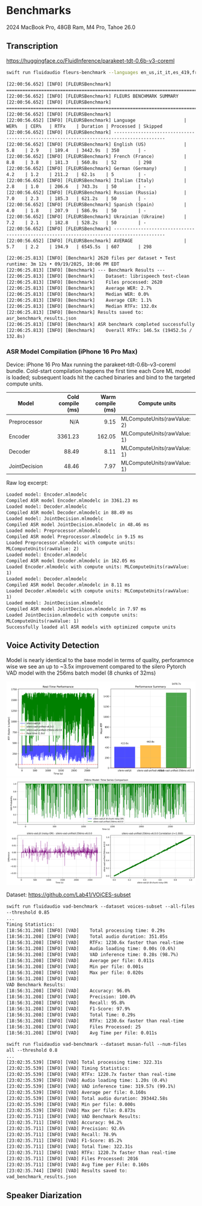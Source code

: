 # Benchmarks

2024 MacBook Pro, 48GB Ram, M4 Pro, Tahoe 26.0

## Transcription

https://huggingface.co/FluidInference/parakeet-tdt-0.6b-v3-coreml 

```bash
swift run fluidaudio fleurs-benchmark --languages en_us,it_it,es_419,fr_fr,de_de,ru_ru,uk_ua --samples all
```

```text
[22:00:56.652] [INFO] [FLEURSBenchmark] ================================================================================
[22:00:56.652] [INFO] [FLEURSBenchmark] FLEURS BENCHMARK SUMMARY
[22:00:56.652] [INFO] [FLEURSBenchmark] ================================================================================
[22:00:56.652] [INFO] [FLEURSBenchmark]
[22:00:56.652] [INFO] [FLEURSBenchmark] Language                  | WER%   | CER%   | RTFx    | Duration | Processed | Skipped
[22:00:56.652] [INFO] [FLEURSBenchmark] -----------------------------------------------------------------------------------------
[22:00:56.652] [INFO] [FLEURSBenchmark] English (US)              | 5.8    | 2.9    | 189.4   | 3442.9s  | 350       | -
[22:00:56.652] [INFO] [FLEURSBenchmark] French (France)           | 8.8    | 3.8    | 181.3   | 560.8s   | 52        | 298
[22:00:56.652] [INFO] [FLEURSBenchmark] German (Germany)          | 4.2    | 1.2    | 211.2   | 62.1s    | 5         | -
[22:00:56.652] [INFO] [FLEURSBenchmark] Italian (Italy)           | 2.8    | 1.0    | 206.6   | 743.3s   | 50        | -
[22:00:56.652] [INFO] [FLEURSBenchmark] Russian (Russia)          | 7.0    | 2.3    | 185.3   | 621.2s   | 50        | -
[22:00:56.652] [INFO] [FLEURSBenchmark] Spanish (Spain)           | 4.0    | 1.8    | 207.9   | 586.9s   | 50        | -
[22:00:56.652] [INFO] [FLEURSBenchmark] Ukrainian (Ukraine)       | 7.2    | 2.1    | 182.8   | 528.2s   | 50        | -
[22:00:56.652] [INFO] [FLEURSBenchmark] -----------------------------------------------------------------------------------------
[22:00:56.652] [INFO] [FLEURSBenchmark] AVERAGE                   | 5.7    | 2.2    | 194.9   | 6545.5s  | 607       | 298
```

```text
[22:06:25.813] [INFO] [Benchmark] 2620 files per dataset • Test runtime: 3m 12s • 09/19/2025, 10:06 PM EDT
[22:06:25.813] [INFO] [Benchmark] --- Benchmark Results ---
[22:06:25.813] [INFO] [Benchmark]    Dataset: librispeech test-clean
[22:06:25.813] [INFO] [Benchmark]    Files processed: 2620
[22:06:25.813] [INFO] [Benchmark]    Average WER: 2.7%
[22:06:25.813] [INFO] [Benchmark]    Median WER: 0.0%
[22:06:25.813] [INFO] [Benchmark]    Average CER: 1.1%
[22:06:25.813] [INFO] [Benchmark]    Median RTFx: 132.0x
[22:06:25.813] [INFO] [Benchmark] Results saved to: asr_benchmark_results.json
[22:06:25.813] [INFO] [Benchmark] ASR benchmark completed successfully
[22:06:25.813] [INFO] [Benchmark]    Overall RTFx: 146.5x (19452.5s / 132.8s)
```

### ASR Model Compilation (iPhone 16 Pro Max)

Device: iPhone 16 Pro Max running the parakeet-tdt-0.6b-v3-coreml bundle. Cold-start
compilation happens the first time each Core ML model is loaded; subsequent loads hit the
cached binaries and bind to the targeted compute units.

| Model         | Cold compile (ms) | Warm compile (ms) | Compute units               |
| ------------- | ----------------: | ----------------: | --------------------------- |
| Preprocessor  |              N/A  |             9.15  | MLComputeUnits(rawValue: 2) |
| Encoder       |          3361.23  |           162.05  | MLComputeUnits(rawValue: 1) |
| Decoder       |            88.49  |             8.11  | MLComputeUnits(rawValue: 1) |
| JointDecision |            48.46  |             7.97  | MLComputeUnits(rawValue: 1) |

Raw log excerpt:

```text
Loaded model: Encoder.mlmodelc
Compiled ASR model Encoder.mlmodelc in 3361.23 ms
Loaded model: Decoder.mlmodelc
Compiled ASR model Decoder.mlmodelc in 88.49 ms
Loaded model: JointDecision.mlmodelc
Compiled ASR model JointDecision.mlmodelc in 48.46 ms
Loaded model: Preprocessor.mlmodelc
Compiled ASR model Preprocessor.mlmodelc in 9.15 ms
Loaded Preprocessor.mlmodelc with compute units: MLComputeUnits(rawValue: 2)
Loaded model: Encoder.mlmodelc
Compiled ASR model Encoder.mlmodelc in 162.05 ms
Loaded Encoder.mlmodelc with compute units: MLComputeUnits(rawValue: 1)
Loaded model: Decoder.mlmodelc
Compiled ASR model Decoder.mlmodelc in 8.11 ms
Loaded Decoder.mlmodelc with compute units: MLComputeUnits(rawValue: 1)
Loaded model: JointDecision.mlmodelc
Compiled ASR model JointDecision.mlmodelc in 7.97 ms
Loaded JointDecision.mlmodelc with compute units: MLComputeUnits(rawValue: 1)
Successfully loaded all ASR models with optimized compute units
```

## Voice Activity Detection

Model is nearly identical to the base model in terms of quality, perforamnce wise we see an up to ~3.5x improvement compared to the silero Pytorch VAD model with the 256ms batch model (8 chunks of 32ms)

![VAD/speed.png](VAD/speed.png)
![VAD/correlation.png](VAD/correlation.png)

Dataset: https://github.com/Lab41/VOiCES-subset

```text
swift run fluidaudio vad-benchmark --dataset voices-subset --all-files --threshold 0.85
...
Timing Statistics:
[18:56:31.208] [INFO] [VAD]    Total processing time: 0.29s
[18:56:31.208] [INFO] [VAD]    Total audio duration: 351.05s
[18:56:31.208] [INFO] [VAD]    RTFx: 1230.6x faster than real-time
[18:56:31.208] [INFO] [VAD]    Audio loading time: 0.00s (0.6%)
[18:56:31.208] [INFO] [VAD]    VAD inference time: 0.28s (98.7%)
[18:56:31.208] [INFO] [VAD]    Average per file: 0.011s
[18:56:31.208] [INFO] [VAD]    Min per file: 0.001s
[18:56:31.208] [INFO] [VAD]    Max per file: 0.020s
[18:56:31.208] [INFO] [VAD]
VAD Benchmark Results:
[18:56:31.208] [INFO] [VAD]    Accuracy: 96.0%
[18:56:31.208] [INFO] [VAD]    Precision: 100.0%
[18:56:31.208] [INFO] [VAD]    Recall: 95.8%
[18:56:31.208] [INFO] [VAD]    F1-Score: 97.9%
[18:56:31.208] [INFO] [VAD]    Total Time: 0.29s
[18:56:31.208] [INFO] [VAD]    RTFx: 1230.6x faster than real-time
[18:56:31.208] [INFO] [VAD]    Files Processed: 25
[18:56:31.208] [INFO] [VAD]    Avg Time per File: 0.011s
```

```text
swift run fluidaudio vad-benchmark --dataset musan-full --num-files all --threshold 0.8
...
[23:02:35.539] [INFO] [VAD] Total processing time: 322.31s
[23:02:35.539] [INFO] [VAD] Timing Statistics:
[23:02:35.539] [INFO] [VAD] RTFx: 1220.7x faster than real-time
[23:02:35.539] [INFO] [VAD] Audio loading time: 1.20s (0.4%)
[23:02:35.539] [INFO] [VAD] VAD inference time: 319.57s (99.1%)
[23:02:35.539] [INFO] [VAD] Average per file: 0.160s
[23:02:35.539] [INFO] [VAD] Total audio duration: 393442.58s
[23:02:35.539] [INFO] [VAD] Min per file: 0.000s
[23:02:35.539] [INFO] [VAD] Max per file: 0.873s
[23:02:35.711] [INFO] [VAD] VAD Benchmark Results:
[23:02:35.711] [INFO] [VAD] Accuracy: 94.2%
[23:02:35.711] [INFO] [VAD] Precision: 92.6%
[23:02:35.711] [INFO] [VAD] Recall: 78.9%
[23:02:35.711] [INFO] [VAD] F1-Score: 85.2%
[23:02:35.711] [INFO] [VAD] Total Time: 322.31s
[23:02:35.711] [INFO] [VAD] RTFx: 1220.7x faster than real-time
[23:02:35.711] [INFO] [VAD] Files Processed: 2016
[23:02:35.711] [INFO] [VAD] Avg Time per File: 0.160s
[23:02:35.744] [INFO] [VAD] Results saved to: vad_benchmark_results.json
```


## Speaker Diarization
